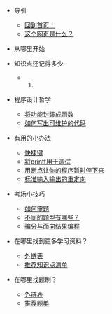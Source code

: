 <!-- docs/zh/_sidebar.md -->

* 导引
    * [回到首页！](/index.html)
    * [这个网页是什么？](README)

* 从哪里开始

* 知识点还记得多少
    * 1.

* 程序设计哲学
    * [将功能封装成函数](./articles/philosophy/break_into_functions.md)
    * [如何写出可维护的代码](./articles/philosophy/code_properly.md)

* 有用的小办法
    * [快捷键](./articles/useful_tips/hotkeys.md)
    * [将printf用于调试](./articles/useful_tips/use_of_printf)
    * [用断点让你的程序暂时停下来](./articles/useful_tips/use_of_breakpoint)
    * [标准输入输出的重定向](./articles/useful_tips/io-redirecting.md)

* 考场小技巧
    * [如何审题](./articles/in_the_classroom/how-to-understand-a-quiz.md)
    * [不同的题型有哪些？](./articles/in_the_classroom/quiz-type.md)
    * [骗分与面向结果编程](./articles/in_the_classroom/cheat-guide.md)

* 在哪里找到更多学习资料？
    * [外链表](./articles/study_resources/link.md)
    * [推荐知识点清单](./articles/study_resources/list.md)

* 在哪里找题刷？
    * [外链表](./articles/exercise_resources/link.md)
    * [推荐题单](./articles/exercise_resources/list.md)